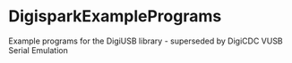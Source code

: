 DigisparkExamplePrograms
========================
Example programs for the DigiUSB library - superseded by DigiCDC VUSB Serial Emulation
